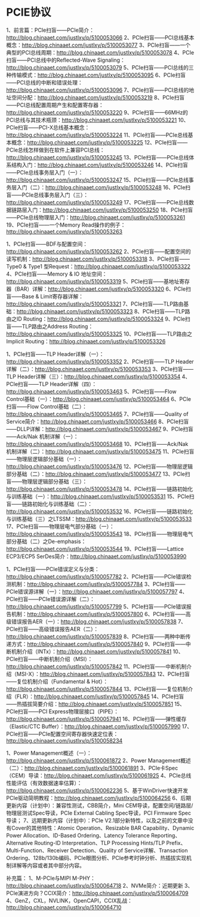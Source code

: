 # PCIE协议
1、前言篇：PCIe扫盲——PCIe简介：http://blog.chinaaet.com/justlxy/p/5100053066
2、PCIe扫盲——PCI总线基本概念：http://blog.chinaaet.com/justlxy/p/5100053077
3、PCIe扫盲——一个典型的PCI总线周期：http://blog.chinaaet.com/justlxy/p/5100053078
4、PCIe扫盲——PCI总线中的Reflected-Wave Signaling：http://blog.chinaaet.com/justlxy/p/5100053079
5、PCIe扫盲——PCI总线的三种传输模式：http://blog.chinaaet.com/justlxy/p/5100053095
6、PCIe扫盲——PCI总线的中断和错误处理：http://blog.chinaaet.com/justlxy/p/5100053096
7、PCIe扫盲——PCI总线的地址空间分配：http://blog.chinaaet.com/justlxy/p/5100053219
8、PCIe扫盲——PCI总线配置周期产生和配置寄存器：http://blog.chinaaet.com/justlxy/p/5100053220
9、PCIe扫盲——66MHz的PCI总线与其技术瓶颈：http://blog.chinaaet.com/justlxy/p/5100053221
10、PCIe扫盲——PCI-X总线基本概念：http://blog.chinaaet.com/justlxy/p/5100053224
11、PCIe扫盲——PCIe总线基本概念：http://blog.chinaaet.com/justlxy/p/5100053225
12、PCIe扫盲——PCIe总线怎样做到在软件上兼容PCI总线：http://blog.chinaaet.com/justlxy/p/5100053245
13、PCIe扫盲——PCIe总线体系结构入门：http://blog.chinaaet.com/justlxy/p/5100053246
14、PCIe扫盲——PCIe总线事务层入门（一）：http://blog.chinaaet.com/justlxy/p/5100053247
15、PCIe扫盲——PCIe总线事务层入门（二）：http://blog.chinaaet.com/justlxy/p/5100053248
16、PCIe扫盲——PCIe总线事务层入门（三）：http://blog.chinaaet.com/justlxy/p/5100053249
17、PCIe扫盲——PCIe总线数据链路层入门：http://blog.chinaaet.com/justlxy/p/5100053250
18、PCIe扫盲——PCIe总线物理层入门：http://blog.chinaaet.com/justlxy/p/5100053261
19、PCIe扫盲——一个Memory Read操作的例子：http://blog.chinaaet.com/justlxy/p/5100053263

1、PCIe扫盲——BDF与配置空间：http://blog.chinaaet.com/justlxy/p/5100053262
2、PCIe扫盲——配置空间的读写机制：http://blog.chinaaet.com/justlxy/p/5100053318
3、PCIe扫盲——Type0 & Type1 型Request：http://blog.chinaaet.com/justlxy/p/5100053322
4、PCIe扫盲——Memory & IO 地址空间：http://blog.chinaaet.com/justlxy/p/5100053319
5、PCIe扫盲——基地址寄存器（BAR）详解：http://blog.chinaaet.com/justlxy/p/5100053320
6、PCIe扫盲——Base & Limit寄存器详解：http://blog.chinaaet.com/justlxy/p/5100053321
7、PCIe扫盲——TLP路由基础：http://blog.chinaaet.com/justlxy/p/5100053323
8、PCIe扫盲——TLP路由之ID Routing：http://blog.chinaaet.com/justlxy/p/5100053324
9、PCIe扫盲——TLP路由之Address Routing：http://blog.chinaaet.com/justlxy/p/5100053325
10、PCIe扫盲——TLP路由之Implicit Routing：http://blog.chinaaet.com/justlxy/p/5100053326

1、PCIe扫盲——TLP Header详解（一）：http://blog.chinaaet.com/justlxy/p/5100053352
2、PCIe扫盲——TLP Header详解（二）：http://blog.chinaaet.com/justlxy/p/5100053353
3、PCIe扫盲——TLP Header详解（三）：http://blog.chinaaet.com/justlxy/p/5100053354
4、PCIe扫盲——TLP Header详解（四）：http://blog.chinaaet.com/justlxy/p/5100053463
5、PCIe扫盲——Flow Control基础（一）：http://blog.chinaaet.com/justlxy/p/5100053464
6、PCIe扫盲——Flow Control基础（二）：http://blog.chinaaet.com/justlxy/p/5100053465
7、PCIe扫盲——Quality of Service简介：http://blog.chinaaet.com/justlxy/p/5100053466
8、PCIe扫盲——DLLP详解：http://blog.chinaaet.com/justlxy/p/5100053467
9、PCIe扫盲——Ack/Nak 机制详解（一）：http://blog.chinaaet.com/justlxy/p/5100053468
10、PCIe扫盲——Ack/Nak 机制详解（二）：http://blog.chinaaet.com/justlxy/p/5100053475
11、PCIe扫盲——物理层逻辑部分基础（一）：http://blog.chinaaet.com/justlxy/p/5100053476
12、PCIe扫盲——物理层逻辑部分基础（二）：http://blog.chinaaet.com/justlxy/p/5100053477
13、PCIe扫盲——物理层逻辑部分基础（三）：http://blog.chinaaet.com/justlxy/p/5100053478
14、PCIe扫盲——链路初始化与训练基础（一）：http://blog.chinaaet.com/justlxy/p/5100053531
15、PCIe扫盲——链路初始化与训练基础（二）：http://blog.chinaaet.com/justlxy/p/5100053532
16、PCIe扫盲——链路初始化与训练基础（三）之LTSSM：http://blog.chinaaet.com/justlxy/p/5100053533
17、PCIe扫盲——物理层电气部分基础（一）：http://blog.chinaaet.com/justlxy/p/5100053543
18、PCIe扫盲——物理层电气部分基础（二）之De-emphasis：http://blog.chinaaet.com/justlxy/p/5100053544
19、PCIe扫盲——Lattice ECP3/ECP5 SerDes简介：http://blog.chinaaet.com/justlxy/p/5100053990

1、PCIe扫盲——PCIe错误定义与分类：http://blog.chinaaet.com/justlxy/p/5100057782
2、PCIe扫盲——PCIe错误检测机制：http://blog.chinaaet.com/justlxy/p/5100057784
3、PCIe扫盲——PCIe错误源详解（一）：http://blog.chinaaet.com/justlxy/p/5100057797
4、PCIe扫盲——PCIe错误源详解（二）：http://blog.chinaaet.com/justlxy/p/5100057799
5、PCIe扫盲——PCIe错误报告机制：http://blog.chinaaet.com/justlxy/p/5100057800
6、PCIe扫盲——高级错误报告AER（一）：http://blog.chinaaet.com/justlxy/p/5100057838
7、PCIe扫盲——高级错误报告AER（二）：http://blog.chinaaet.com/justlxy/p/5100057839
8、PCIe扫盲——两种中断传递方式：http://blog.chinaaet.com/justlxy/p/5100057840
9、PCIe扫盲——中断机制介绍（INTx）：http://blog.chinaaet.com/justlxy/p/5100057841
10、PCIe扫盲——中断机制介绍（MSI）：http://blog.chinaaet.com/justlxy/p/5100057842
11、PCIe扫盲——中断机制介绍（MSI-X）：http://blog.chinaaet.com/justlxy/p/5100057843
12、PCIe扫盲——复位机制介绍（Fundamental & Hot）：http://blog.chinaaet.com/justlxy/p/5100057844
13、PCIe扫盲——复位机制介绍（FLR）：http://blog.chinaaet.com/justlxy/p/5100057845
14、PCIe扫盲——热插拔简要介绍：http://blog.chinaaet.com/justlxy/p/5100057851
15、PCIe扫盲——PCI Express物理层接口（PIPE）：http://blog.chinaaet.com/justlxy/p/5100057941
16、PCIe扫盲——弹性缓存（Elastic/CTC Buffer）：http://blog.chinaaet.com/justlxy/p/5100057990
17、PCIe扫盲——PCIe配置空间寄存器快速定位表：http://blog.chinaaet.com/justlxy/p/5100058234

1、Power Management概述（一）：http://blog.chinaaet.com/justlxy/p/5100061872
2、Power Management概述（二）：http://blog.chinaaet.com/justlxy/p/5100061891
3、PCIe卡Spec（CEM）导读：http://blog.chinaaet.com/justlxy/p/5100061925
4、PCIe总线性能评估（有效数据速率估算）：http://blog.chinaaet.com/justlxy/p/5100062236
5、基于WinDriver快速开发PCIe驱动简明教程：http://blog.chinaaet.com/justlxy/p/5100064256
6、后期更新内容（计划中）：兼容性测试，CBB简介，Mini CEM导读，配置空间/链路层/物理层测试Spec导读，PCIe External Cabling Spec导读，PCI Firmware Spec导读；
7、远期更新内容（计划中）：PCIe V2.1部分新特性，以及之前的文章中没有Cover的其他特性：Atomic Operation、Resizable BAR Capability、Dynamic Power Allocation、ID-Based Ordering、Latency Tolerance Reporting、Alternative Routing-ID Interpretation、TLP Processing Hints/TLP Prefix、Multi-Function、Receiver Detection、Quality of Service详解、Transaction Ordering、128b/130b编码、PCIe眼图分析、PCIe参考时钟分析、热插拔实现机制详解等内容或者其中部分内容。

补充篇：
1、M-PCIe与MIPI M-PHY：http://blog.chinaaet.com/justlxy/p/5100064718
2、NVMe简介：近期更新
3、PCIe演进方向？CCIX简介：http://blog.chinaaet.com/justlxy/p/5100064709
4、GenZ，CXL，NVLINK，OpenCAPI，CCIX乱战：http://blog.chinaaet.com/justlxy/p/5100064710
